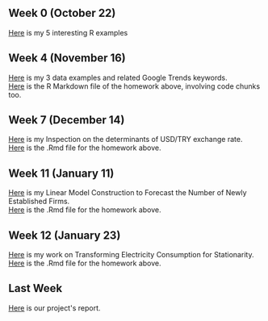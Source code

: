 ## Week 0 (October 22)
[Here](files/hw0.html) is my 5 interesting R examples
## Week 4 (November 16)
[Here](files/hw1.html) is my 3 data examples and related Google Trends keywords.  
[Here](files/hw1.Rmd) is the R Markdown file of the homework above, involving code chunks too.  
## Week 7 (December 14)
[Here](files/hw2.html) is my Inspection on the determinants of USD/TRY exchange rate.  
[Here](files/hw2.Rmd) is the .Rmd file for the homework above.
## Week 11 (January 11)
[Here](files/hw3.html) is my Linear Model Construction to Forecast the Number of Newly Established Firms.  
[Here](files/hw3.Rmd) is the .Rmd file for the homework above.
## Week 12 (January 23)
[Here](files/hw4.html) is my work on Transforming Electricity Consumption for Stationarity.  
[Here](files/hw4.Rmd) is the .Rmd file for the homework above.

## Last Week
[Here](files/IE360_group12_project_report.html) is our project's report.
